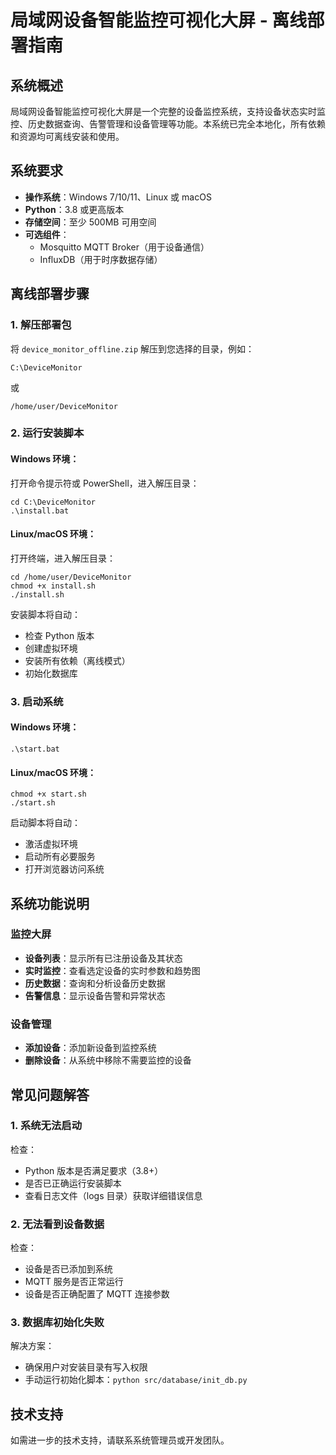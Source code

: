 # 局域网设备智能监控可视化大屏 - 离线部署指南

## 系统概述

局域网设备智能监控可视化大屏是一个完整的设备监控系统，支持设备状态实时监控、历史数据查询、告警管理和设备管理等功能。本系统已完全本地化，所有依赖和资源均可离线安装和使用。

## 系统要求

- **操作系统**：Windows 7/10/11、Linux 或 macOS
- **Python**：3.8 或更高版本
- **存储空间**：至少 500MB 可用空间
- **可选组件**：
  - Mosquitto MQTT Broker（用于设备通信）
  - InfluxDB（用于时序数据存储）

## 离线部署步骤

### 1. 解压部署包

将 `device_monitor_offline.zip` 解压到您选择的目录，例如：
```
C:\DeviceMonitor
```
或
```
/home/user/DeviceMonitor
```

### 2. 运行安装脚本

#### Windows 环境：
打开命令提示符或 PowerShell，进入解压目录：
```
cd C:\DeviceMonitor
.\install.bat
```

#### Linux/macOS 环境：
打开终端，进入解压目录：
```
cd /home/user/DeviceMonitor
chmod +x install.sh
./install.sh
```

安装脚本将自动：
- 检查 Python 版本
- 创建虚拟环境
- 安装所有依赖（离线模式）
- 初始化数据库

### 3. 启动系统

#### Windows 环境：
```
.\start.bat
```

#### Linux/macOS 环境：
```
chmod +x start.sh
./start.sh
```

启动脚本将自动：
- 激活虚拟环境
- 启动所有必要服务
- 打开浏览器访问系统

## 系统功能说明

### 监控大屏

- **设备列表**：显示所有已注册设备及其状态
- **实时监控**：查看选定设备的实时参数和趋势图
- **历史数据**：查询和分析设备历史数据
- **告警信息**：显示设备告警和异常状态

### 设备管理

- **添加设备**：添加新设备到监控系统
- **删除设备**：从系统中移除不需要监控的设备

## 常见问题解答

### 1. 系统无法启动

检查：
- Python 版本是否满足要求（3.8+）
- 是否已正确运行安装脚本
- 查看日志文件（logs 目录）获取详细错误信息

### 2. 无法看到设备数据

检查：
- 设备是否已添加到系统
- MQTT 服务是否正常运行
- 设备是否正确配置了 MQTT 连接参数

### 3. 数据库初始化失败

解决方案：
- 确保用户对安装目录有写入权限
- 手动运行初始化脚本：`python src/database/init_db.py`

## 技术支持

如需进一步的技术支持，请联系系统管理员或开发团队。
